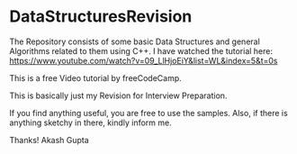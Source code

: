 # DataStructuresRevision
The Repository consists of some basic Data Structures and general Algorithms related to them using C++.
I have watched the tutorial here:
https://www.youtube.com/watch?v=09_LlHjoEiY&list=WL&index=5&t=0s

This is a free Video tutorial by freeCodeCamp.

This is basically just my Revision for Interview Preparation. 

If you find anything useful, you are free to use the samples.
Also, if there is anything sketchy in there, kindly inform me.

Thanks!
Akash Gupta
